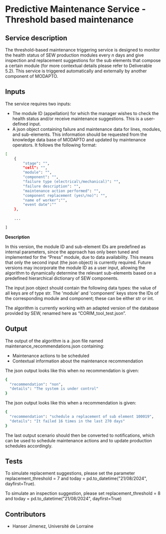 # Predictive Maintenance Service - Threshold based maintenance

## Service description

The threshold-based maintenance triggering service is designed to monitor the health status of SEW production modules every *n* days and give inspection and replacement suggestions for the sub elements that compose a certain module (for more contextual details please refer to Deliverable 5.2). This service is triggered automatically and externally by another component of MODAPTO.

## Inputs

The service requires two inputs:
- The module ID (appellation) for which the manager wishes to check the health status and/or receive maintenance suggestions. This is a user-defined input.
- A json object containing failure and maintenance data for lines, modules, and sub-elements. This information should be requested from the knowledge data base of MODAPTO and updated by maintenance operators. It follows the following format:

```sh
[
    {
        "stage": "", 
        "cell": "",
        "module": "",
        "component": "",
        "failure type (electrical\/mechanical)": "",
        "failure description": "",
        "maintenance action performed": "",
        "component replacement (yes\/no)": "",
        "name of worker":"",
        "event date":""
    },
    
    ...

]
```
**Description**

In this version, the module ID and sub-element IDs are predefined as internal parameters, since the approach has only been tuned and implemented for the “Press” module, due to data availability. This means that only the second input (the json object) is currently required. Future versions may incorporate the module ID as a user input, allowing the algorithm to dynamically determine the relevant sub-elements based on a predefined hierarchical dictionary of SEW components.

The input json object should contain the following data types: the value of all keys are of type str. The 'module' and 'component' keys store the IDs of the corresponding module and component; these can be either str or int.

The algorithm is currently working with an adapted version of the database provided by SEW, renamed here as “CORIM_tool_test.json”.

## Output

The output of the algorithm is a .json file named maintenance_recommendations.json containing:
- Maintenance actions to be scheduled
- Contextual information about the maintenance recommendation

The json output looks like this when no recommendation is given:
```sh
{
  "recommendation": "non",
  "details": "The system is under control"
}
```
The json output looks like this when a recommendation is given:
```sh
{
  "recommendation": "schedule a replacement of sub element 100019",
  "details": "It failed 16 times in the last 270 days"
}
```
The last output scenario should then be converted to notifications, which can be used to schedule maintenance actions and to update production schedules accordingly. 

## Tests
To simulate replacement suggestions, please set the parameter replacement_threshold = 7 and today = pd.to_datetime("21/08/2024", dayfirst=True).

To simulate an inspection suggestion, please set replacement_threshold = 8 and today = pd.to_datetime("21/08/2024", dayfirst=True)

## Contributors

- Hanser Jimenez, Université de Lorraine
